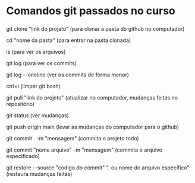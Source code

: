 # Comandos git passados no curso
###
<p>git clone "link do projeto" (para clonar a pasta do github no computador)</p>
<p>cd "nome da pasta" (para entrar na pasta clonada)</p>
<p>ls (para ver os arquivos)</p>
<p>git log (para ver os commits)</p>
<p>git log --oneline (ver os commits de forma menor)</p>
<p>ctrl+l (limpar git bash)</p>
<p>git pull "link do projeto" (atualizar no computador, mudanças feitas no repositório)</p>
<p>git status (ver mudanças)</p>
<p>git push origin main (levar as mudanças do computador para o github)</p>
<p>git commit . -m "mensagem" (commita o projeto todo)</p>
<p>git commit "nome arquivo" -m "mensagem" (commita o arquivo especificado)</p>
<p>git restore --source "codigo do commit" ". ou nome do arquivo específico" (restaura mudanças feitas)</p>